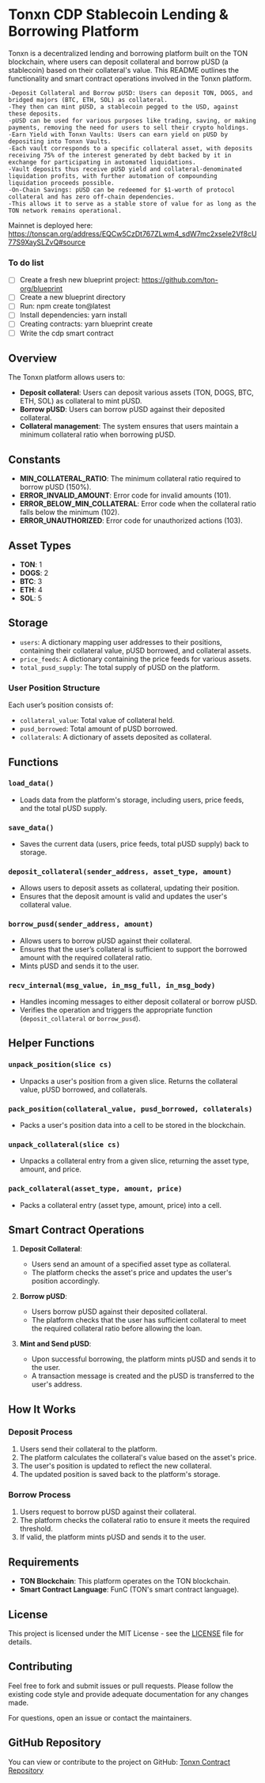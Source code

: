 # Tonxn CDP Stablecoin Lending & Borrowing Platform

Tonxn is a decentralized lending and borrowing platform built on the TON blockchain, where users can deposit collateral and borrow pUSD (a stablecoin) based on their collateral's value. This README outlines the functionality and smart contract operations involved in the Tonxn platform.


```
-Deposit Collateral and Borrow pUSD: Users can deposit TON, DOGS, and bridged majors (BTC, ETH, SOL) as collateral.
-They then can mint pUSD, a stablecoin pegged to the USD, against these deposits.
-pUSD can be used for various purposes like trading, saving, or making payments, removing the need for users to sell their crypto holdings.
-Earn Yield with Tonxn Vaults: Users can earn yield on pUSD by depositing into Tonxn Vaults.
-Each vault corresponds to a specific collateral asset, with deposits receiving 75% of the interest generated by debt backed by it in exchange for participating in automated liquidations.
-Vault deposits thus receive pUSD yield and collateral-denominated liquidation profits, with further automation of compounding liquidation proceeds possible.
-On-Chain Savings: pUSD can be redeemed for $1-worth of protocol collateral and has zero off-chain dependencies.
-This allows it to serve as a stable store of value for as long as the TON network remains operational. 
```
Mainnet is deployed here: https://tonscan.org/address/EQCw5CzDt767ZLwm4_sdW7mc2xsele2Vf8cU77S9XaySLZvQ#source

### To do list
- [ ] Create a fresh new blueprint project: https://github.com/ton-org/blueprint
- [ ] Create a new blueprint directory 
- [ ] Run: npm create ton@latest
- [ ] Install dependencies: yarn install
- [ ] Creating contracts: yarn blueprint create
- [ ] Write the cdp smart contract

## Overview

The Tonxn platform allows users to:
- **Deposit collateral**: Users can deposit various assets (TON, DOGS, BTC, ETH, SOL) as collateral to mint pUSD.
- **Borrow pUSD**: Users can borrow pUSD against their deposited collateral.
- **Collateral management**: The system ensures that users maintain a minimum collateral ratio when borrowing pUSD.

## Constants

- **MIN_COLLATERAL_RATIO**: The minimum collateral ratio required to borrow pUSD (150%).
- **ERROR_INVALID_AMOUNT**: Error code for invalid amounts (101).
- **ERROR_BELOW_MIN_COLLATERAL**: Error code when the collateral ratio falls below the minimum (102).
- **ERROR_UNAUTHORIZED**: Error code for unauthorized actions (103).

## Asset Types

- **TON**: 1
- **DOGS**: 2
- **BTC**: 3
- **ETH**: 4
- **SOL**: 5

## Storage

- `users`: A dictionary mapping user addresses to their positions, containing their collateral value, pUSD borrowed, and collateral assets.
- `price_feeds`: A dictionary containing the price feeds for various assets.
- `total_pusd_supply`: The total supply of pUSD on the platform.

### User Position Structure
Each user’s position consists of:
- `collateral_value`: Total value of collateral held.
- `pusd_borrowed`: Total amount of pUSD borrowed.
- `collaterals`: A dictionary of assets deposited as collateral.

## Functions

### `load_data()`
- Loads data from the platform's storage, including users, price feeds, and the total pUSD supply.

### `save_data()`
- Saves the current data (users, price feeds, total pUSD supply) back to storage.

### `deposit_collateral(sender_address, asset_type, amount)`
- Allows users to deposit assets as collateral, updating their position.
- Ensures that the deposit amount is valid and updates the user's collateral value.

### `borrow_pusd(sender_address, amount)`
- Allows users to borrow pUSD against their collateral.
- Ensures that the user’s collateral is sufficient to support the borrowed amount with the required collateral ratio.
- Mints pUSD and sends it to the user.

### `recv_internal(msg_value, in_msg_full, in_msg_body)`
- Handles incoming messages to either deposit collateral or borrow pUSD.
- Verifies the operation and triggers the appropriate function (`deposit_collateral` or `borrow_pusd`).

## Helper Functions

### `unpack_position(slice cs)`
- Unpacks a user's position from a given slice. Returns the collateral value, pUSD borrowed, and collaterals.

### `pack_position(collateral_value, pusd_borrowed, collaterals)`
- Packs a user's position data into a cell to be stored in the blockchain.

### `unpack_collateral(slice cs)`
- Unpacks a collateral entry from a given slice, returning the asset type, amount, and price.

### `pack_collateral(asset_type, amount, price)`
- Packs a collateral entry (asset type, amount, price) into a cell.

## Smart Contract Operations

1. **Deposit Collateral**:
   - Users send an amount of a specified asset type as collateral.
   - The platform checks the asset's price and updates the user's position accordingly.

2. **Borrow pUSD**:
   - Users borrow pUSD against their deposited collateral.
   - The platform checks that the user has sufficient collateral to meet the required collateral ratio before allowing the loan.

3. **Mint and Send pUSD**:
   - Upon successful borrowing, the platform mints pUSD and sends it to the user.
   - A transaction message is created and the pUSD is transferred to the user's address.

## How It Works

### Deposit Process
1. Users send their collateral to the platform.
2. The platform calculates the collateral's value based on the asset's price.
3. The user's position is updated to reflect the new collateral.
4. The updated position is saved back to the platform's storage.

### Borrow Process
1. Users request to borrow pUSD against their collateral.
2. The platform checks the collateral ratio to ensure it meets the required threshold.
3. If valid, the platform mints pUSD and sends it to the user.

## Requirements

- **TON Blockchain**: This platform operates on the TON blockchain.
- **Smart Contract Language**: FunC (TON's smart contract language).

## License

This project is licensed under the MIT License - see the [LICENSE](LICENSE) file for details.

## Contributing

Feel free to fork and submit issues or pull requests. Please follow the existing code style and provide adequate documentation for any changes made.

For questions, open an issue or contact the maintainers.

## GitHub Repository

You can view or contribute to the project on GitHub: [Tonxn Contract Repository](https://github.com/payxn-io/tonxn-contract)
